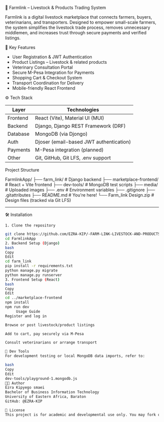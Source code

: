  🐄 Farmlink – Livestock & Products Trading System

Farmlink is a digital livestock marketplace that connects farmers, buyers, veterinarians, and transporters. Designed to empower small-scale farmers, the system simplifies the livestock trade process, removes unnecessary middlemen, and increases trust through secure payments and verified listings.

🚀 Key Features

- User Registration & JWT Authentication
- Product Listings – Livestock & related products
- Veterinary Consultation Portal
- Secure M-Pesa Integration for Payments
- Shopping Cart & Checkout System
- Transport Coordination for Delivery
- Mobile-friendly React Frontend

 ⚙️ Tech Stack

| Layer         | Technologies                         |
|---------------|---------------------------------|
| Frontend | React (Vite), Material UI (MUI)      |
| Backend  | Django, Django REST Framework (DRF)  |
| Database  | MongoDB (via Djongo)                |
| Auth    | Djoser (email-based JWT authentication)|
| Payments  | M-Pesa integration (planned)         |
| Other    | Git, GitHub, Git LFS, .env support    |

 Project Structure

FarmlinkApp/
├── farm_link/ # Django backend
├── marketplace-frontend/ # React + Vite frontend
├── dev-tools/ # MongoDB test scripts
├── media/ # Uploaded images
├── .env # Environment variables
├── .gitignore
├── .gitattributes
├── README.md # You're here!
└── Farm_link Design.zip # Design files (tracked via Git LFS)

---

   🛠️ Installation

    1. Clone the repository
```bash
git clone https://github.com/EZRA-KIP/-FARM-LINK-LIVESTOCK-AND-PRODUCTS-TRADING-SYSTEM-.git
cd FarmlinkApp
2. Backend Setup (Django)
bash
Copy
Edit
cd farm_link
pip install -r requirements.txt
python manage.py migrate
python manage.py runserver
3. Frontend Setup (React)
bash
Copy
Edit
cd ../marketplace-frontend
npm install
npm run dev
     Usage Guide
Register and log in

Browse or post livestock/product listings

Add to cart, pay securely via M-Pesa

Consult veterinarians or arrange transport

🧪 Dev Tools
For development testing or local MongoDB data imports, refer to:

bash
Copy
Edit
dev-tools/playground-1.mongodb.js
👨‍💻 Author
Ezra Kipyego smaei
Bachelor of Business Information Technology
University of Eastern Africa, Baraton
GitHub: @EZRA-KIP

📜 License
This project is for academic and developmental use only. You may fork or reference it for educational purposes.